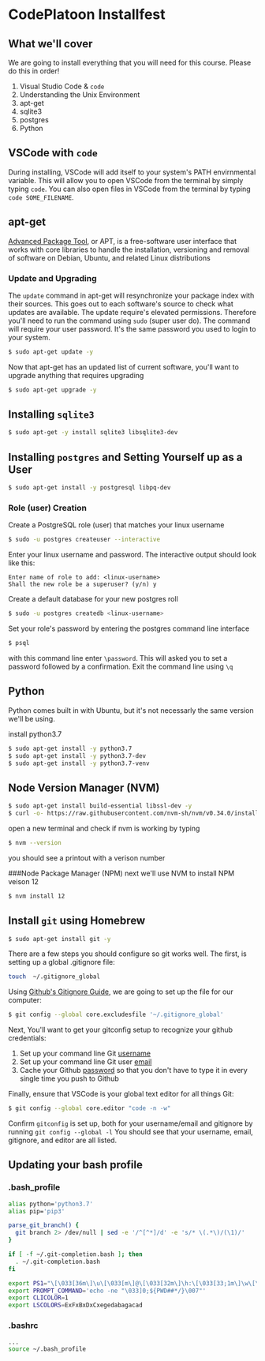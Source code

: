 # CodePlatoon Installfest

## What we'll cover
We are going to install everything that you will need for this course. Please do this in order!

1. Visual Studio Code & `code`
2. Understanding the Unix Environment
3. apt-get
4. sqlite3
5. postgres
6. Python

## VSCode with `code`

During installing, VSCode will add itself to your system's PATH envirnmental variable. This will allow you to open VSCode from the terminal by simply typing `code`. You can also open files in VSCode from the terminal by typing `code SOME_FILENAME`.



## apt-get
[Advanced Package Tool](https://en.wikipedia.org/wiki/APT_(software)), or APT, is a free-software user interface that works with core libraries to handle the installation, versioning and removal of software on Debian, Ubuntu, and related Linux distributions

### Update and Upgrading
The `update` command in apt-get will resynchronize your package index with their sources. This goes out to each software's source to check what updates are available.
The update require's elevated permissions. Therefore you'll need to run the command using `sudo` (super user do). The command will require your user password. It's the same password you used to login to your system.
```sh
$ sudo apt-get update -y
```
Now that apt-get has an updated list of current software, you'll want to upgrade anything that requires upgrading
```sh
$ sudo apt-get upgrade -y
```
## Installing `sqlite3`

```sh
$ sudo apt-get -y install sqlite3 libsqlite3-dev
```

## Installing `postgres` and Setting Yourself up as a User

```sh
$ sudo apt-get install -y postgresql libpq-dev
```
### Role (user) Creation
Create a PostgreSQL role (user) that matches your linux username
```sh
$ sudo -u postgres createuser --interactive
```
Enter your linux username and password. The interactive output should look like this:
```psql
Enter name of role to add: <linux-username>
Shall the new role be a superuser? (y/n) y
```
Create a default database for your new postgres roll
```sh
$ sudo -u postgres createdb <linux-username>
```
Set your role's password by entering the postgres command line interface
```sh
$ psql
```
with this command line enter `\password`. This will asked you to set a password followed by a confirmation. Exit the command line using `\q`

## Python
Python comes built in with Ubuntu, but it's not necessarly the same version we'll be using. 

install python3.7
```sh
$ sudo apt-get install -y python3.7
$ sudo apt-get install -y python3.7-dev
$ sudo apt-get install -y python3.7-venv
```

## Node Version Manager (NVM)
```sh
$ sudo apt-get install build-essential libssl-dev -y
$ curl -o- https://raw.githubusercontent.com/nvm-sh/nvm/v0.34.0/install.sh | bash
```
open a new terminal and check if nvm is working by typing
```sh
$ nvm --version
```
you should see a printout with a verison number

###Node Package Manager (NPM)
next we'll use NVM to install NPM veison 12
```sh
$ nvm install 12
```
## Install `git` using Homebrew

```sh
$ sudo apt-get install git -y
```

There are a few steps you should configure so git works well.
The first, is setting up a global .gitignore file:

```sh
touch  ~/.gitignore_global
```

Using [Github's Gitignore Guide](https://help.github.com/articles/ignoring-files/#create-a-global-gitignore), we are going to set up the file for our computer:

```sh
$ git config --global core.excludesfile '~/.gitignore_global'
```

Next, You'll want to get your gitconfig setup to recognize your github credentials:
1. Set up your command line Git [username](https://help.github.com/articles/setting-your-username-in-git/)
2. Set up your command line Git user [email](https://help.github.com/articles/setting-your-commit-email-address-in-git/)
3. Cache your Github [password](https://help.github.com/articles/caching-your-github-password-in-git/) so that you don't have to type it in every single time you push to Github

Finally, ensure that VSCode is your global text editor for all things Git:

```sh
$ git config --global core.editor "code -n -w"
```

Confirm `gitconfig` is set up, both for your username/email and gitignore by running `git config --global -l`
You should see that your username, email, gitignore, and editor are all listed.

## Updating your bash profile
### .bash_profile
```sh
alias python='python3.7'
alias pip='pip3'

parse_git_branch() {
  git branch 2> /dev/null | sed -e '/^[^*]/d' -e 's/* \(.*\)/(\1)/'
}

if [ -f ~/.git-completion.bash ]; then
  . ~/.git-completion.bash
fi

export PS1="\[\033[36m\]\u\[\033[m\]@\[\033[32m\]\h:\[\033[33;1m\]\w\[\033[m\]\$(parse_git_branch) \[\033[00m\]$\[\033[00m\] "
export PROMPT_COMMAND='echo -ne "\033]0;${PWD##*/}\007"'
export CLICOLOR=1
export LSCOLORS=ExFxBxDxCxegedabagacad
```
### .bashrc
```sh
...
source ~/.bash_profile
```